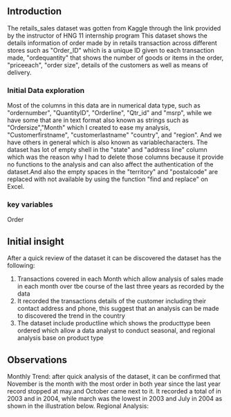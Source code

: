 ## Introduction
The retails_sales dataset was gotten from Kaggle through the link provided by the instructor of HNG 11 internship program 
This dataset shows the details information of order made by in retails transaction across different stores such as "Order_ID" which is a unique ID given to each transaction made, "ordequantity" that shows the number of goods or items in the order, "priceeach", "order size", details of the customers as well as means of delivery. 
### Initial Data exploration
Most of the columns in this data are in numerical data type, such as "ordernumber", "QuantityID", "Orderline", "Qtr_id" and "msrp", while we have some that are in text format also known as strings such as "Ordersize","Month" which I created to ease my analysis, "Customerfirstname", "customerlastname" "country", and "region". And we have others in general which is also known as variablecharacters. 
The dataset has lot of empty shell in the "state" and "address line" column which was the reason why I had to delete those columns because it provide no functions to the analysis and can also affect the authentication of the dataset.And also the empty spaces in the "territory" and "postalcode" are replaced with not available by using the function "find and replace" on Excel.
### key variables
Order
## Initial insight 
After a quick review of the dataset it can be discovered the dataset has the following:
1. Transactions covered in each Month which allow analysis of sales made in each month over tbe course of the last three years as recorded by the data
2. It recorded the transactions details of the customer including  their contact address and phone, this suggest that an analysis can be made to discovered the trend in the country
3. The dataset include productline which shows the producttype been ordered which allow a data analyst to conduct seasonal, and regional analysis base on product type 
## Observations
Monthly Trend:
after quick analysis of the dataset, it can be confirmed that November is the month with the most order in both year since the last year record stopped at may.and October came next to it. It recorded a total of  in 2003 and in 2004, while march was the lowest in 2003 and July in 2004 as shown in the illustration below. 
Regional Analysis:
